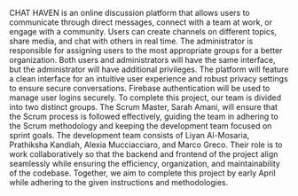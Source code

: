 CHAT HAVEN is an online discussion platform that allows users to communicate through direct messages, connect with a team at work, or engage with a community. Users can create channels on different topics, share media, and chat with others in real time. The administrator is responsible for assigning users to the most appropriate groups for a better organization. Both users and administrators will have the same interface, but the administrator will have additional privileges.
The platform will feature a clean interface for an intuitive user experience and robust privacy settings to ensure secure conversations. Firebase authentication will be used to manage user logins securely.
To complete this project, our team is divided into two distinct groups. The Scrum Master, Sarah Amani, will ensure that the Scrum process is followed effectively, guiding the team in adhering to the Scrum methodology and keeping the development team focused on sprint goals. The development team consists of Liyan Al-Mosaria, Prathiksha Kandiah, Alexia Mucciacciaro, and Marco Greco. Their role is to work collaboratively so that the backend and frontend of the project align seamlessly while ensuring the efficiency, organization, and maintainability of the codebase. Together, we aim to complete this project by early April while adhering to the given instructions and methodologies. 
